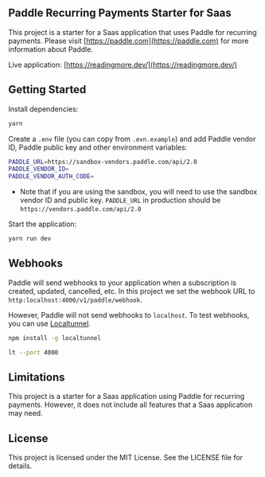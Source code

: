 ## Paddle Recurring Payments Starter for Saas

This project is a starter for a Saas application that uses Paddle for recurring payments. Please visit [https://paddle.com](https://paddle.com) for more information about Paddle.

Live application: [https://readingmore.dev/](https://readingmore.dev/)


## Getting Started

Install dependencies:

```bash
yarn
```

Create a `.env` file (you can copy from `.evn.example`) and add Paddle vendor ID, Paddle public key and other environment variables:

```bash
PADDLE_URL=https://sandbox-vendors.paddle.com/api/2.0
PADDLE_VENDOR_ID=
PADDLE_VENDOR_AUTH_CODE=
```

* Note that if you are using the sandbox, you will need to use the sandbox vendor ID and public key. `PADDLE_URL` in production should be `https://vendors.paddle.com/api/2.0`

Start the application:

```bash
yarn run dev
```

## Webhooks

Paddle will send webhooks to your application when a subscription is created, updated, cancelled, etc. In this project we set the webhook URL to `http:localhost:4000/v1/paddle/webhook`.

However, Paddle will not send webhooks to `localhost`. To test webhooks, you can use [Localtunnel](https://theboroer.github.io/localtunnel-www/).

```bash
npm install -g localtunnel

lt --port 4000
```

## Limitations

This project is a starter for a Saas application using Paddle for recurring payments. However, it does not include all features that a Saas application may need.

## License
This project is licensed under the MIT License. See the LICENSE file for details.

